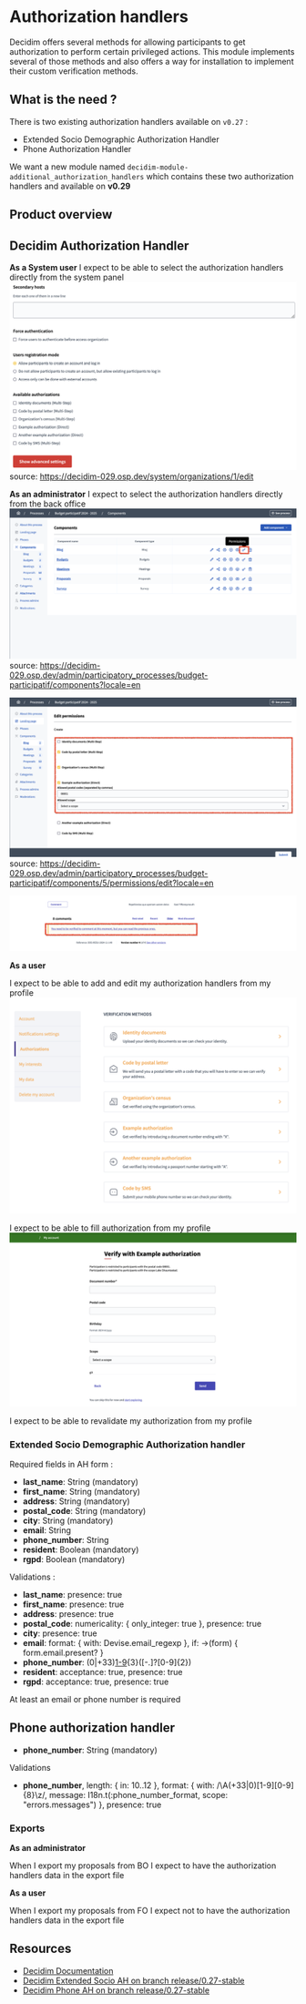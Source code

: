 # Authorization handlers

Decidim offers several methods for allowing participants to get authorization to perform certain privileged actions. This module implements several of those methods and also offers a way for installation to implement their custom verification methods.

## What is the need ?

There is two existing authorization handlers available on `v0.27` : 
- Extended Socio Demographic Authorization Handler
- Phone Authorization Handler

We want a new module named `decidim-module-additional_authorization_handlers` which contains these two authorization handlers and available on **v0.29**

## Product overview

## Decidim Authorization Handler

**As a System user**
I expect to be able to select the authorization handlers directly from the system panel
![system_0.29.png](./assets/system_0.29.png)
source: https://decidim-029.osp.dev/system/organizations/1/edit

**As an administrator**
I expect to select the authorization handlers directly from the back office
![bo_access_authorizations.png](./assets/bo_access_authorizations.png)
source: https://decidim-029.osp.dev/admin/participatory_processes/budget-participatif/components?locale=en

![bo_edit_authorizations.png](./assets/bo_edit_authorizations.png)
source: https://decidim-029.osp.dev/admin/participatory_processes/budget-participatif/components/5/permissions/edit?locale=en

![fo_ask_for_authorization.png](./assets/fo_ask_for_authorization.png)

**As a user**

I expect to be able to add and edit my authorization handlers from my profile
![user_edit_authorizations.png](./assets/user_edit_authorizations.png)

I expect to be able to fill authorization from my profile
![user_edit_authorization.png](./assets/user_edit_authorization.png)

I expect to be able to revalidate my authorization from my profile

### Extended Socio Demographic Authorization handler

Required fields in AH form :

- **last_name**: String (mandatory)
- **first_name**: String (mandatory)
- **address**: String (mandatory)
- **postal_code**: String (mandatory)
- **city**: String (mandatory)
- **email**: String
- **phone_number**: String
- **resident**: Boolean (mandatory)
- **rgpd**: Boolean (mandatory)

Validations : 

- **last_name**: presence: true
- **first_name**: presence: true
- **address**: presence: true
- **postal_code**: numericality: { only_integer: true }, presence: true
- **city**: presence: true
- **email**: format: { with: Devise.email_regexp }, if: ->(form) { form.email.present? }
- **phone_number**: (0|\+33)[1-9]([-.]?[0-9]{2}){3}([-.]?[0-9]{2})
- **resident**: acceptance: true, presence: true
- **rgpd**: acceptance: true, presence: true

At least an email or phone number is required

## Phone authorization handler

* **phone_number**: String (mandatory)

Validations

- **phone_number**, length: { in: 10..12 }, format: { with: /\A(\+33|0)[1-9][0-9]{8}\z/, message: I18n.t(:phone_number_format, scope: "errors.messages") }, presence: true

### Exports

**As an administrator**

When I export my proposals from BO
I expect to have the authorization handlers data in the export file

**As a user**

When I export my proposals from FO
I expect not to have the authorization handlers data in the export file

## Resources
* [Decidim Documentation](https://docs.decidim.org/en/v0.29/customize/authorizations/)
* [Decidim Extended Socio AH on branch release/0.27-stable](https://github.com/OpenSourcePolitics/decidim-module-extended_socio_demographic_authorization_handler/tree/release/0.27-stable)
* [Decidim Phone AH on branch release/0.27-stable](https://github.com/OpenSourcePolitics/decidim-module_phone_authorization_handler/tree/release/0.27-stable)